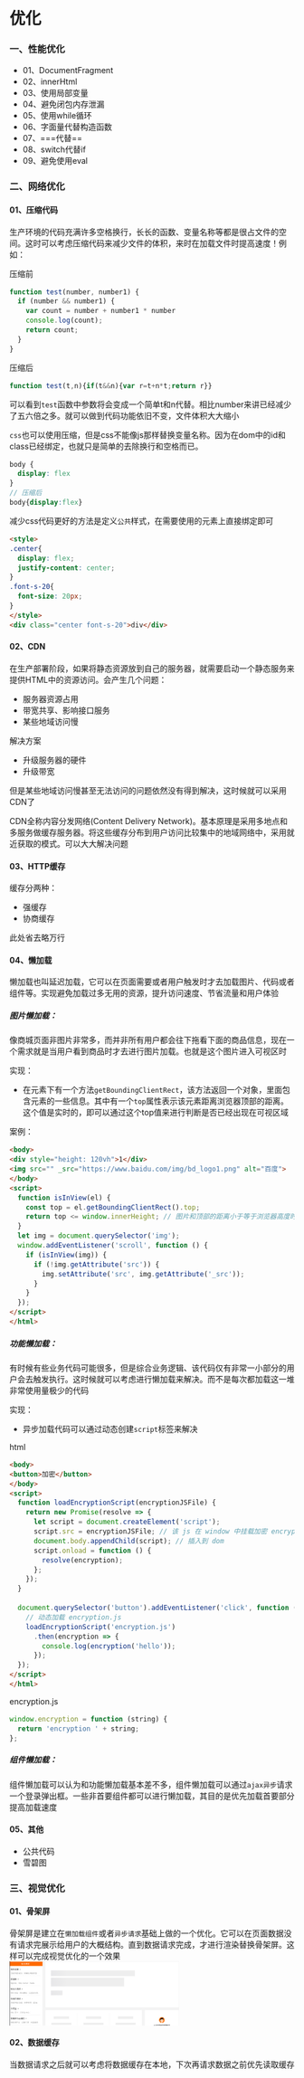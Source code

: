 # 优化

### 一、性能优化

- 01、DocumentFragment
- 02、innerHtml
- 03、使用局部变量
- 04、避免闭包内存泄漏
- 05、使用while循环
- 06、字面量代替构造函数
- 07、===代替==
- 08、switch代替if
- 09、避免使用eval

### 二、网络优化

#### 01、压缩代码

生产环境的代码充满许多空格换行，长长的函数、变量名称等都是很占文件的空间。这时可以考虑压缩代码来减少文件的体积，来时在加载文件时提高速度！例如：

压缩前
```javascript
function test(number, number1) {
  if (number && number1) {
    var count = number + number1 * number
    console.log(count);
    return count;
  }
}
```

压缩后
```javascript
function test(t,n){if(t&&n){var r=t+n*t;return r}}
```
可以看到`test`函数中参数将会变成一个简单t和n代替。相比number来讲已经减少了五六倍之多。就可以做到代码功能依旧不变，文件体积大大缩小

`css`也可以使用压缩，但是css不能像js那样替换变量名称。因为在dom中的id和class已经绑定，也就只是简单的去除换行和空格而已。

```scss
body {
  display: flex
}
// 压缩后
body{display:flex}
```

减少css代码更好的方法是定义`公共`样式，在需要使用的元素上直接绑定即可
```html
<style>
.center{
  display: flex;
  justify-content: center;
}
.font-s-20{
  font-size: 20px;
}
</style>
<div class="center font-s-20">div</div>
```

#### 02、CDN

在生产部署阶段，如果将静态资源放到自己的服务器，就需要启动一个静态服务来提供HTML中的资源访问。会产生几个问题：

- 服务器资源占用
- 带宽共享、影响接口服务
- 某些地域访问慢

解决方案

- 升级服务器的硬件
- 升级带宽

但是某些地域访问慢甚至无法访问的问题依然没有得到解决，这时候就可以采用CDN了

CDN全称内容分发网络(Content Delivery Network)。基本原理是采用多地点和多服务做缓存服务器。将这些缓存分布到用户访问比较集中的地域网络中，采用就近获取的模式。可以大大解决问题


#### 03、HTTP缓存

缓存分两种：

- 强缓存
- 协商缓存

此处省去略万行

#### 04、懒加载

懒加载也叫延迟加载，它可以在页面需要或者用户触发时才去加载图片、代码或者组件等。实现避免加载过多无用的资源，提升访问速度、节省流量和用户体验

##### 图片懒加载：

像商城页面非图片非常多，而并非所有用户都会往下拖看下面的商品信息，现在一个需求就是当用户看到商品时才去进行图片加载。也就是这个图片进入可视区时

实现：

- 在元素下有一个方法`getBoundingClientRect`，该方法返回一个对象，里面包含元素的一些信息。其中有一个`top`属性表示该元素距离浏览器顶部的距离。这个值是实时的，即可以通过这个top值来进行判断是否已经出现在可视区域

案例：

```html
<body>
<div style="height: 120vh">1</div>
<img src="" _src="https://www.baidu.com/img/bd_logo1.png" alt="百度">
</body>
<script>
  function isInView(el) {
    const top = el.getBoundingClientRect().top;
    return top <= window.innerHeight; // 图片和顶部的距离小于等于浏览器高度时，即为可视
  }
  let img = document.querySelector('img');
  window.addEventListener('scroll', function () {
    if (isInView(img)) {
      if (!img.getAttribute('src')) {
        img.setAttribute('src', img.getAttribute('_src'));
      }
    }
  });
</script>
</html>

```

##### 功能懒加载：

有时候有些业务代码可能很多，但是综合业务逻辑、该代码仅有非常一小部分的用户会去触发执行。这时候就可以考虑进行懒加载来解决。而不是每次都加载这一堆非常使用量极少的代码

实现：
- 异步加载代码可以通过动态创建`script`标签来解决

html
```html
<body>
<button>加密</button>
</body>
<script>
  function loadEncryptionScript(encryptionJSFile) {
    return new Promise(resolve => {
      let script = document.createElement('script');
      script.src = encryptionJSFile; // 该 js 在 window 中挂载加密 encryption 函数
      document.body.appendChild(script); // 插入到 dom
      script.onload = function () {
        resolve(encryption);
      };
    });
  }

  document.querySelector('button').addEventListener('click', function () {
    // 动态加载 encryption.js
    loadEncryptionScript('encryption.js')
      .then(encryption => {
        console.log(encryption('hello'));
      });
  });
</script>
</html>
```

encryption.js
```javascript
window.encryption = function (string) {
  return 'encryption ' + string;
};
```

##### 组件懒加载：

组件懒加载可以认为和功能懒加载基本差不多，组件懒加载可以通过`ajax异步`请求一个登录弹出框。一些非首要组件都可以进行懒加载，其目的是优先加载首要部分提高加载速度

#### 05、其他

- 公共代码
- 雪碧图


### 三、视觉优化

#### 01、骨架屏

骨架屏是建立在`懒加载组件`或者`异步请求`基础上做的一个优化。它可以在页面数据没有请求完展示给用户的大概结构。直到数据请求完成，才进行渲染替换骨架屏。这样可以完成视觉优化的一个效果
<img src="../../images/阿里云骨架屏.png" width="300px" style="display:block">

#### 02、数据缓存

当数据请求之后就可以考虑将数据缓存在本地，下次再请求数据之前优先读取缓存


